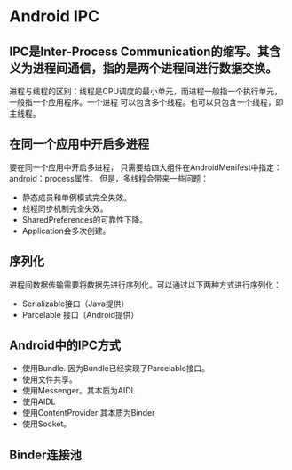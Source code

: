 # Android IPC

## IPC是Inter-Process Communication的缩写。其含义为进程间通信，指的是两个进程间进行数据交换。
进程与线程的区别：线程是CPU调度的最小单元，而进程一般指一个执行单元，一般指一个应用程序。一个进程
可以包含多个线程。也可以只包含一个线程，即主线程。


## 在同一个应用中开启多进程
要在同一个应用中开启多进程， 只需要给四大组件在AndroidMenifest中指定：android：process属性。
但是，多线程会带来一些问题：
* 静态成员和单例模式完全失效。
* 线程同步机制完全失效。
* SharedPreferences的可靠性下降。
* Application会多次创建。

## 序列化
进程间数据传输需要将数据先进行序列化。可以通过以下两种方式进行序列化：
* Serializable接口（Java提供）
* Parcelable 接口（Android提供）

## Android中的IPC方式
* 使用Bundle. 因为Bundle已经实现了Parcelable接口。
* 使用文件共享。
* 使用Messenger。其本质为AIDL
* 使用AIDL
* 使用ContentProvider 其本质为Binder
* 使用Socket。

## Binder连接池
